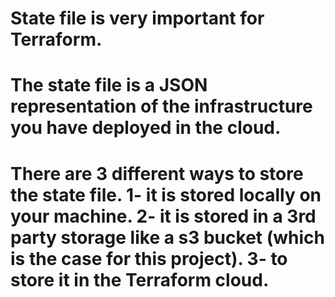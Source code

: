 # State file is very important for Terraform.
# The state file is a JSON representation of the infrastructure you have deployed in the cloud.
# There are 3 different ways to store the state file. 1- it is stored locally on your machine. 2- it is stored in a 3rd party storage like a s3 bucket (which is the case for this project). 3- to store it in the Terraform cloud.
